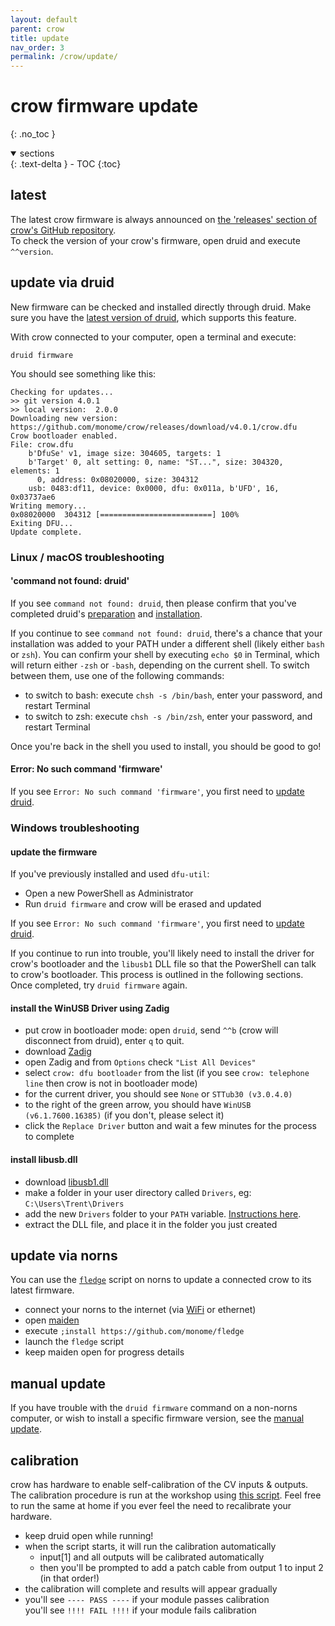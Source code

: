 ```yaml
---
layout: default
parent: crow
title: update
nav_order: 3
permalink: /crow/update/
---
```


# crow firmware update
{: .no_toc }

<details open markdown="block">
  <summary>
    sections
  </summary>
  {: .text-delta }
- TOC
{:toc}
</details>

## latest

The latest crow firmware is always announced on [the 'releases' section of crow's GitHub repository](https://github.com/monome/crow/releases).  
To check the version of your crow's firmware, open druid and execute `^^version`.

## update via druid

New firmware can be checked and installed directly through druid. Make sure you have the [latest version of druid](https://monome.org/docs/crow/druid/#update), which supports this feature.

With crow connected to your computer, open a terminal and execute:

```
druid firmware
```

You should see something like this:

```
Checking for updates...
>> git version 4.0.1
>> local version:  2.0.0
Downloading new version: https://github.com/monome/crow/releases/download/v4.0.1/crow.dfu
Crow bootloader enabled.
File: crow.dfu
    b'DfuSe' v1, image size: 304605, targets: 1
    b'Target' 0, alt setting: 0, name: "ST...", size: 304320, elements: 1
      0, address: 0x08020000, size: 304312
    usb: 0483:df11, device: 0x0000, dfu: 0x011a, b'UFD', 16, 0x03737ae6
Writing memory...
0x08020000  304312 [=========================] 100% 
Exiting DFU...
Update complete.
```

### Linux / macOS troubleshooting

#### 'command not found: druid'

If you see `command not found: druid`, then please confirm that you've completed druid's [preparation](/docs/crow/druid/#preparation) and [installation](/docs/crow/druid/#install-druid).

If you continue to see `command not found: druid`, there's a chance that your installation was added to your PATH under a different shell (likely either `bash` or `zsh`). You can confirm your shell by executing `echo $0` in Terminal, which will return either `-zsh` or `-bash`, depending on the current shell. To switch between them, use one of the following commands:

- to switch to bash: execute `chsh -s /bin/bash`, enter your password, and restart Terminal
- to switch to zsh: execute `chsh -s /bin/zsh`, enter your password, and restart Terminal

Once you're back in the shell you used to install, you should be good to go!

#### Error: No such command 'firmware'

If you see `Error: No such command 'firmware'`, you first need to [update druid](/docs/crow/druid/#update).

### Windows troubleshooting

#### update the firmware

If you've previously installed and used `dfu-util`:

- Open a new PowerShell as Administrator
- Run `druid firmware` and crow will be erased and updated

If you see `Error: No such command 'firmware'`, you first need to [update druid](/docs/crow/druid/#update).

If you continue to run into trouble, you'll likely need to install the driver for crow's bootloader and the `libusb1` DLL file so that the PowerShell can talk to crow's bootloader. This process is outlined in the following sections. Once completed, try `druid firmware` again.

#### install the WinUSB Driver using Zadig

- put crow in bootloader mode: open `druid`, send `^^b` (crow will disconnect from druid), enter `q` to quit.
- download [Zadig](https://zadig.akeo.ie)
- open Zadig and from `Options` check `"List All Devices"`
- select `crow: dfu bootloader` from the list (if you see `crow: telephone line` then crow is not in bootloader mode)
- for the current driver, you should see `None` or `STTub30 (v3.0.4.0)`
- to the right of the green arrow, you should have `WinUSB (v6.1.7600.16385)` (if you don't, please select it)
- click the `Replace Driver` button and wait a few minutes for the process to complete

#### install libusb.dll

- download [libusb1.dll](https://github.com/monome/docs/blob/gh-pages/crow/libusb-1.0.zip)
- make a folder in your user directory called `Drivers`, eg: `C:\Users\Trent\Drivers`
- add the new `Drivers` folder to your `PATH` variable. [Instructions here](https://monome.org/docs/crow/druid/#windows-errors).
- extract the DLL file, and place it in the folder you just created

## update via norns

You can use the [`fledge`](https://github.com/monome/fledge) script on norns to update a connected crow to its latest firmware.

- connect your norns to the internet (via [WiFi](/docs/norns/wifi-files/) or ethernet)
- open [maiden](/docs/norns/maiden)
- execute `;install https://github.com/monome/fledge`
- launch the `fledge` script
- keep maiden open for progress details

## manual update

If you have trouble with the `druid firmware` command on a non-norns computer, or wish to install a specific firmware version, see the [manual update](/docs/crow/manual-update).

## calibration

crow has hardware to enable self-calibration of the CV inputs & outputs. The calibration procedure is run at the workshop using [this script](https://github.com/monome/bowery/blob/main/cali.lua). Feel free to run the same at home if you ever feel the need to recalibrate your hardware.

- keep druid open while running!
- when the script starts, it will run the calibration automatically
  - input[1] and all outputs will be calibrated automatically
  - then you'll be prompted to add a patch cable from output 1 to input 2 (in that order!)
- the calibration will complete and results will appear gradually
- you'll see `---- PASS ----` if your module passes calibration  
  you'll see `!!!! FAIL !!!!` if your module fails calibration
